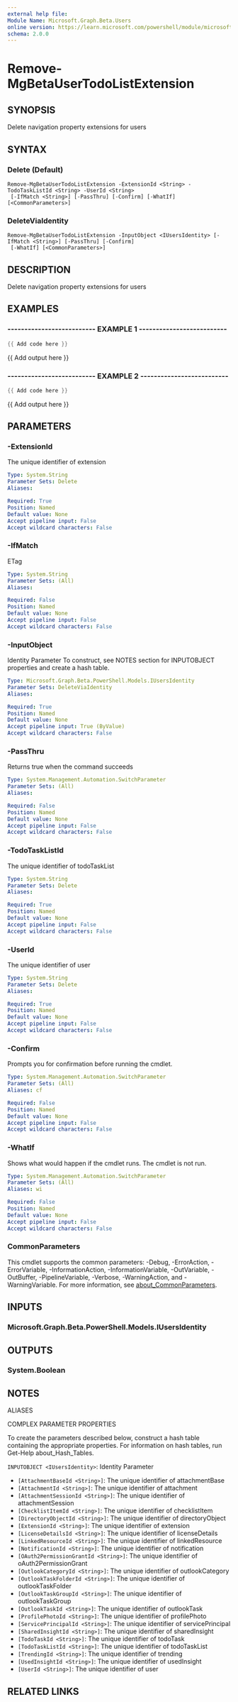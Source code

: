 ```yaml
---
external help file:
Module Name: Microsoft.Graph.Beta.Users
online version: https://learn.microsoft.com/powershell/module/microsoft.graph.beta.users/remove-mgbetausertodolistextension
schema: 2.0.0
---
```


# Remove-MgBetaUserTodoListExtension

## SYNOPSIS
Delete navigation property extensions for users

## SYNTAX

### Delete (Default)
```
Remove-MgBetaUserTodoListExtension -ExtensionId <String> -TodoTaskListId <String> -UserId <String>
 [-IfMatch <String>] [-PassThru] [-Confirm] [-WhatIf] [<CommonParameters>]
```

### DeleteViaIdentity
```
Remove-MgBetaUserTodoListExtension -InputObject <IUsersIdentity> [-IfMatch <String>] [-PassThru] [-Confirm]
 [-WhatIf] [<CommonParameters>]
```

## DESCRIPTION
Delete navigation property extensions for users

## EXAMPLES

### -------------------------- EXAMPLE 1 --------------------------
```powershell
{{ Add code here }}
```

{{ Add output here }}

### -------------------------- EXAMPLE 2 --------------------------
```powershell
{{ Add code here }}
```

{{ Add output here }}

## PARAMETERS

### -ExtensionId
The unique identifier of extension

```yaml
Type: System.String
Parameter Sets: Delete
Aliases:

Required: True
Position: Named
Default value: None
Accept pipeline input: False
Accept wildcard characters: False
```

### -IfMatch
ETag

```yaml
Type: System.String
Parameter Sets: (All)
Aliases:

Required: False
Position: Named
Default value: None
Accept pipeline input: False
Accept wildcard characters: False
```

### -InputObject
Identity Parameter
To construct, see NOTES section for INPUTOBJECT properties and create a hash table.

```yaml
Type: Microsoft.Graph.Beta.PowerShell.Models.IUsersIdentity
Parameter Sets: DeleteViaIdentity
Aliases:

Required: True
Position: Named
Default value: None
Accept pipeline input: True (ByValue)
Accept wildcard characters: False
```

### -PassThru
Returns true when the command succeeds

```yaml
Type: System.Management.Automation.SwitchParameter
Parameter Sets: (All)
Aliases:

Required: False
Position: Named
Default value: None
Accept pipeline input: False
Accept wildcard characters: False
```

### -TodoTaskListId
The unique identifier of todoTaskList

```yaml
Type: System.String
Parameter Sets: Delete
Aliases:

Required: True
Position: Named
Default value: None
Accept pipeline input: False
Accept wildcard characters: False
```

### -UserId
The unique identifier of user

```yaml
Type: System.String
Parameter Sets: Delete
Aliases:

Required: True
Position: Named
Default value: None
Accept pipeline input: False
Accept wildcard characters: False
```

### -Confirm
Prompts you for confirmation before running the cmdlet.

```yaml
Type: System.Management.Automation.SwitchParameter
Parameter Sets: (All)
Aliases: cf

Required: False
Position: Named
Default value: None
Accept pipeline input: False
Accept wildcard characters: False
```

### -WhatIf
Shows what would happen if the cmdlet runs.
The cmdlet is not run.

```yaml
Type: System.Management.Automation.SwitchParameter
Parameter Sets: (All)
Aliases: wi

Required: False
Position: Named
Default value: None
Accept pipeline input: False
Accept wildcard characters: False
```

### CommonParameters
This cmdlet supports the common parameters: -Debug, -ErrorAction, -ErrorVariable, -InformationAction, -InformationVariable, -OutVariable, -OutBuffer, -PipelineVariable, -Verbose, -WarningAction, and -WarningVariable. For more information, see [about_CommonParameters](http://go.microsoft.com/fwlink/?LinkID=113216).

## INPUTS

### Microsoft.Graph.Beta.PowerShell.Models.IUsersIdentity

## OUTPUTS

### System.Boolean

## NOTES

ALIASES

COMPLEX PARAMETER PROPERTIES

To create the parameters described below, construct a hash table containing the appropriate properties. For information on hash tables, run Get-Help about_Hash_Tables.


`INPUTOBJECT <IUsersIdentity>`: Identity Parameter
  - `[AttachmentBaseId <String>]`: The unique identifier of attachmentBase
  - `[AttachmentId <String>]`: The unique identifier of attachment
  - `[AttachmentSessionId <String>]`: The unique identifier of attachmentSession
  - `[ChecklistItemId <String>]`: The unique identifier of checklistItem
  - `[DirectoryObjectId <String>]`: The unique identifier of directoryObject
  - `[ExtensionId <String>]`: The unique identifier of extension
  - `[LicenseDetailsId <String>]`: The unique identifier of licenseDetails
  - `[LinkedResourceId <String>]`: The unique identifier of linkedResource
  - `[NotificationId <String>]`: The unique identifier of notification
  - `[OAuth2PermissionGrantId <String>]`: The unique identifier of oAuth2PermissionGrant
  - `[OutlookCategoryId <String>]`: The unique identifier of outlookCategory
  - `[OutlookTaskFolderId <String>]`: The unique identifier of outlookTaskFolder
  - `[OutlookTaskGroupId <String>]`: The unique identifier of outlookTaskGroup
  - `[OutlookTaskId <String>]`: The unique identifier of outlookTask
  - `[ProfilePhotoId <String>]`: The unique identifier of profilePhoto
  - `[ServicePrincipalId <String>]`: The unique identifier of servicePrincipal
  - `[SharedInsightId <String>]`: The unique identifier of sharedInsight
  - `[TodoTaskId <String>]`: The unique identifier of todoTask
  - `[TodoTaskListId <String>]`: The unique identifier of todoTaskList
  - `[TrendingId <String>]`: The unique identifier of trending
  - `[UsedInsightId <String>]`: The unique identifier of usedInsight
  - `[UserId <String>]`: The unique identifier of user

## RELATED LINKS

